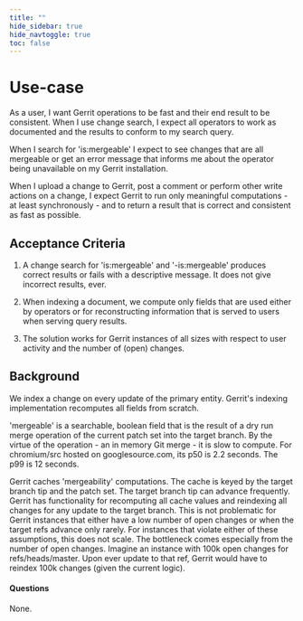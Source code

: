 ```yaml
---
title: ""
hide_sidebar: true
hide_navtoggle: true
toc: false
---
```


# Use-case

As a user, I want Gerrit operations to be fast and their end result to be
consistent. When I use change search, I expect all operators to work as
documented and the results to conform to my search query.

When I search for 'is:mergeable' I expect to see changes that are all mergeable
or get an error message that informs me about the operator being unavailable on
my Gerrit installation.

When I upload a change to Gerrit, post a comment or perform other write actions
on a change, I expect Gerrit to run only meaningful computations - at least
synchronously - and to return a result that is correct and consistent as fast as
possible.

## <a id="acceptance-criteria"> Acceptance Criteria

1) A change search for 'is:mergeable' and '-is:mergeable' produces correct
results or fails with a descriptive message. It does not give incorrect results,
ever.

2) When indexing a document, we compute only fields that are used either by
operators or for reconstructing information that is served to users when serving
query results.

3) The solution works for Gerrit instances of all sizes with respect to user
activity and the number of (open) changes.

## <a id="background"> Background

We index a change on every update of the primary entity. Gerrit's indexing
implementation recomputes all fields from scratch.

'mergeable' is a searchable, boolean field that is the result of a dry run merge
operation of the current patch set into the target branch. By the virtue of the
operation - an in memory Git merge - it is slow to compute. For
chromium/src hosted on googlesource.com, its p50 is 2.2 seconds. The p99 is 12
seconds.

Gerrit caches 'mergeability' computations. The cache is keyed by the target
branch tip and the patch set. The target branch tip can advance frequently.
Gerrit has functionality for recomputing all cache values and reindexing all
changes for any update to the target branch.
This is not problematic for Gerrit instances that either have a low number of
open changes or when the target refs advance only rarely.
For instances that violate either of these assumptions, this does not scale. The
bottleneck comes especially from the number of open changes. Imagine an instance
with 100k open changes for refs/heads/master. Upon ever update to that ref,
Gerrit would have to reindex 100k changes (given the current logic).

#### <a id="questions"> Questions

None.

